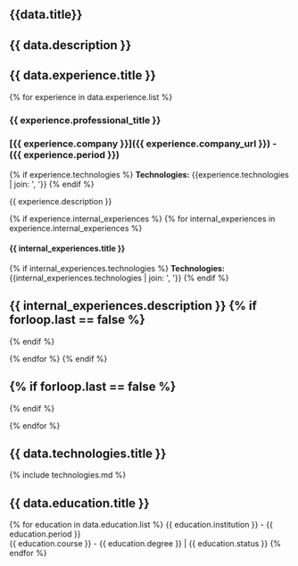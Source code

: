 


## {{data.title}}

{{ data.description }}
---

## {{ data.experience.title }}

{% for experience in data.experience.list %}

### {{ experience.professional_title }}

### [{{ experience.company }}]({{ experience.company_url }}) - ({{ experience.period }})

{% if experience.technologies %}
  **Technologies:** {{experience.technologies | join: ', '}}
{% endif %}

{{ experience.description }}

{% if experience.internal_experiences %}
  {% for internal_experiences in experience.internal_experiences %}

#### {{ internal_experiences.title }}

{% if internal_experiences.technologies %}
  **Technologies:** {{internal_experiences.technologies | join: ', '}}
{% endif %}

{{ internal_experiences.description }}
{% if forloop.last == false %}
---
{% endif %}

{% endfor %}
{% endif %}

{% if forloop.last == false %}
---
{% endif %}

{% endfor %}

## {{ data.technologies.title }}
{% include technologies.md %}

## {{ data.education.title }}

{% for education in data.education.list %}
  {{ education.institution }} - {{ education.period }} \
  {{ education.course }} - {{ education.degree }} | {{ education.status }}
{% endfor %}
